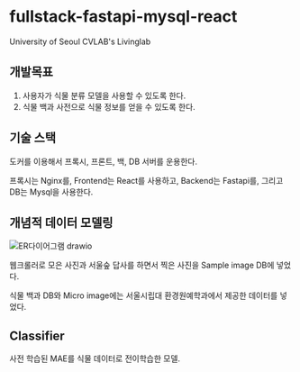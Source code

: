 # fullstack-fastapi-mysql-react
University of Seoul CVLAB's Livinglab

## 개발목표
1. 사용자가 식물 분류 모델을 사용할 수 있도록 한다.
2. 식물 백과 사전으로 식물 정보를 얻을 수 있도록 한다.

## 기술 스택
도커를 이용해서 프록시, 프론트, 백, DB 서버를 운용한다.<p/>
프록시는 Nginx를, Frontend는 React를 사용하고, Backend는 Fastapi를, 그리고 DB는 Mysql을 사용한다.

## 개념적 데이터 모델링
![ER다이어그램 drawio](https://user-images.githubusercontent.com/53365713/222315523-9e87d12a-1c07-4027-9a35-2dcb5cb64165.png)


<p/>
웹크롤러로 모은 사진과 서울숲 답사를 하면서 찍은 사진을 Sample image DB에 넣었다.<p/> 
식물 백과 DB와 Micro image에는 서울시립대 환경원예학과에서 제공한 데이터를 넣었다. <p/>

## Classifier
사전 학습된 MAE를 식물 데이터로 전이학습한 모델.


